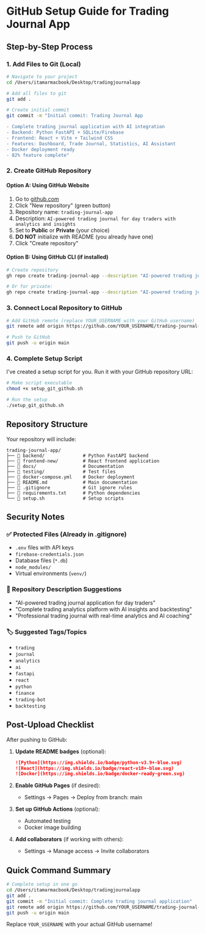 # GitHub Setup Guide for Trading Journal App

## Step-by-Step Process

### 1. Add Files to Git (Local)
```bash
# Navigate to your project
cd /Users/itamarmacbook/Desktop/tradingjournalapp

# Add all files to git
git add .

# Create initial commit
git commit -m "Initial commit: Trading Journal App

- Complete trading journal application with AI integration
- Backend: Python FastAPI + SQLite/Firebase
- Frontend: React + Vite + Tailwind CSS
- Features: Dashboard, Trade Journal, Statistics, AI Assistant
- Docker deployment ready
- 82% feature complete"
```

### 2. Create GitHub Repository

#### Option A: Using GitHub Website
1. Go to [github.com](https://github.com)
2. Click "New repository" (green button)
3. Repository name: `trading-journal-app`
4. Description: `AI-powered trading journal for day traders with analytics and insights`
5. Set to **Public** or **Private** (your choice)
6. **DO NOT** initialize with README (you already have one)
7. Click "Create repository"

#### Option B: Using GitHub CLI (if installed)
```bash
# Create repository
gh repo create trading-journal-app --description "AI-powered trading journal for day traders" --public

# Or for private:
gh repo create trading-journal-app --description "AI-powered trading journal for day traders" --private
```

### 3. Connect Local Repository to GitHub
```bash
# Add GitHub remote (replace YOUR_USERNAME with your GitHub username)
git remote add origin https://github.com/YOUR_USERNAME/trading-journal-app.git

# Push to GitHub
git push -u origin main
```

### 4. Complete Setup Script
I've created a setup script for you. Run it with your GitHub repository URL:

```bash
# Make script executable
chmod +x setup_git_github.sh

# Run the setup
./setup_git_github.sh
```

## Repository Structure
Your repository will include:

```
trading-journal-app/
├── 📁 backend/              # Python FastAPI backend
├── 📁 frontend-new/         # React frontend application
├── 📁 docs/                 # Documentation
├── 📁 testing/              # Test files
├── 📄 docker-compose.yml    # Docker deployment
├── 📄 README.md             # Main documentation
├── 📄 .gitignore            # Git ignore rules
├── 📄 requirements.txt      # Python dependencies
└── 📄 setup.sh              # Setup scripts
```

## Security Notes

### ✅ Protected Files (Already in .gitignore)
- `.env` files with API keys
- `firebase-credentials.json`
- Database files (`*.db`)
- `node_modules/`
- Virtual environments (`venv/`)

### 📝 Repository Description Suggestions
- "AI-powered trading journal application for day traders"
- "Complete trading analytics platform with AI insights and backtesting"
- "Professional trading journal with real-time analytics and AI coaching"

### 🏷️ Suggested Tags/Topics
- `trading`
- `journal`
- `analytics`
- `ai`
- `fastapi`
- `react`
- `python`
- `finance`
- `trading-bot`
- `backtesting`

## Post-Upload Checklist

After pushing to GitHub:

1. **Update README badges** (optional):
   ```markdown
   ![Python](https://img.shields.io/badge/python-v3.9+-blue.svg)
   ![React](https://img.shields.io/badge/react-v18+-blue.svg)
   ![Docker](https://img.shields.io/badge/docker-ready-green.svg)
   ```

2. **Enable GitHub Pages** (if desired):
   - Settings → Pages → Deploy from branch: main

3. **Set up GitHub Actions** (optional):
   - Automated testing
   - Docker image building

4. **Add collaborators** (if working with others):
   - Settings → Manage access → Invite collaborators

## Quick Command Summary

```bash
# Complete setup in one go
cd /Users/itamarmacbook/Desktop/tradingjournalapp
git add .
git commit -m "Initial commit: Complete trading journal application"
git remote add origin https://github.com/YOUR_USERNAME/trading-journal-app.git
git push -u origin main
```

Replace `YOUR_USERNAME` with your actual GitHub username!

